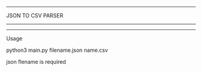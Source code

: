 *******
JSON TO CSV PARSER
*******

***
Usage

python3 main.py filename.json name.csv

json flename is required
